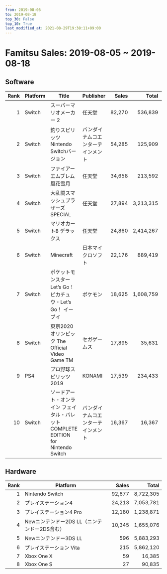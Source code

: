 ```yaml
---
from: 2019-08-05
to: 2019-08-18
top_30: False
top_10: True
last_modified_at: 2021-08-29T19:38:11+09:00
---
```

# Famitsu Sales: 2019-08-05 ~ 2019-08-18
## Software
| Rank | Platform | Title | Publisher | Sales | Total | Rate | New |
| -: | -- | -- | -- | -: | -: | -: | -- |
| 1 | Switch | スーパーマリオメーカー 2 | 任天堂 | 82,270 | 536,839 |  |  |
| 2 | Switch | 釣りスピリッツ Nintendo Switchバージョン | バンダイナムコエンターテインメント | 54,285 | 125,909 |  |  |
| 3 | Switch | ファイアーエムブレム 風花雪月 | 任天堂 | 34,658 | 213,592 |  |  |
| 4 | Switch | 大乱闘スマッシュブラザーズ SPECIAL | 任天堂 | 27,894 | 3,213,315 |  |  |
| 5 | Switch | マリオカート8 デラックス | 任天堂 | 24,860 | 2,414,267 |  |  |
| 6 | Switch | Minecraft | 日本マイクロソフト | 22,176 | 889,419 |  |  |
| 7 | Switch | ポケットモンスター Let’s Go！ ピカチュウ・Let’s Go！ イーブイ | ポケモン | 18,625 | 1,608,759 |  |  |
| 8 | Switch | 東京2020オリンピック The Official Video Game TM | セガゲームス | 17,895 | 35,631 |  |  |
| 9 | PS4 | プロ野球スピリッツ2019 | KONAMI | 17,539 | 234,433 |  |  |
| 10 | Switch | ソードアート・オンライン フェイタル・バレット COMPLETE EDITION for Nintendo Switch | バンダイナムコエンターテインメント | 16,367 | 16,367 |  | **New** |

## Hardware
| Rank | Platform | Sales | Total |
| -: | -- | -: | -: |
| 1 | Nintendo Switch | 92,677 | 8,722,305 |
| 2 | プレイステーション4 | 24,213 | 7,053,781 |
| 3 | プレイステーション4 Pro | 12,180 | 1,238,871 |
| 4 | Newニンテンドー2DS LL（ニンテンドー2DS含む） | 10,345 | 1,655,076 |
| 5 | Newニンテンドー3DS LL | 596 | 5,883,293 |
| 6 | プレイステーション Vita | 215 | 5,862,120 |
| 7 | Xbox One X | 59 | 16,385 |
| 8 | Xbox One S | 27 | 90,835 |
